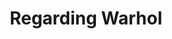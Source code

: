 ---
ee_id_show: '2848'
site: '1'
type: '5'
title: Regarding Warhol
url: regarding-warhol
live_url: ''
year: '2013'
venue: Warhol Museum
state_country: Pittsburgh
pitch: Silver Clouds, Super Mario Clouds ;-),,
ps: ''
imgs: Warhol-Pittsburgh-2013-02-install-05-database-Warhol_1.jpg,Warhol-Pittsburgh-2013-02-install-06-database-Warhol.jpg
things: "[7] [supermarioclouds] 2002-001 Super Mario Clouds"
layout: shows
---